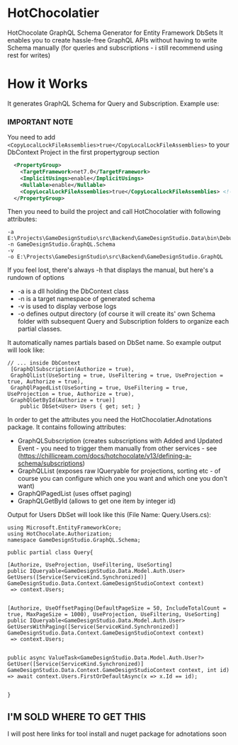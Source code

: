 # HotChocolatier
HotChocolate GraphQL Schema Generator for Entity Framework DbSets
It enables you to create hassle-free GraphQL APIs without having to write Schema manually (for queries and subscriptions - i still recommend using rest for writes)

# How it Works
It generates GraphQL Schema for Query and Subscription. Example use:
### IMPORTANT NOTE
You need to add `<CopyLocalLockFileAssemblies>true</CopyLocalLockFileAssemblies>` to your DbContext Project
in the first propertygroup section

```XML
  <PropertyGroup>
    <TargetFramework>net7.0</TargetFramework>
    <ImplicitUsings>enable</ImplicitUsings>
    <Nullable>enable</Nullable>
    <CopyLocalLockFileAssemblies>true</CopyLocalLockFileAssemblies> <!-- Here -->
  </PropertyGroup>
```
Then you need to build the project and call HotChocolatier with following attributes: 
```
-a E:\Projects\GameDesignStudio\src\Backend\GameDesignStudio.Data\bin\Debug\net7.0\GameDesignStudio.Data.dll
-n GameDesignStudio.GraphQL.Schema 
-v 
-o E:\Projects\GameDesignStudio\src\Backend\GameDesignStudio.GraphQL
```
If you feel lost, there's always -h that displays the manual, but here's a rundown of options
* -a is a dll holding the DbContext class
* -n is a target namespace of generated schema
* -v is used to display verbose logs
* -o defines output directory (of course it will create its' own Schema folder with subsequent Query and Subscription folders to organize each partial classes.

It automatically names partials based on DbSet name. So example output will look like: 

```CSharp
// ... inside DbContext
 [GraphQlSubscription(Authorize = true),
 GraphQlList(UseSorting = true, UseFiltering = true, UseProjection = true, Authorize = true),
 GraphQlPagedList(UseSorting = true, UseFiltering = true, UseProjection = true, Authorize = true),
 GraphQlGetById(Authorize = true)]
    public DbSet<User> Users { get; set; }
```

In order to get the attributes you need the HotChocolatier.Adnotations package. 
It contains following attributes: 
* GraphQLSubscription (creates subscriptions with Added and Updated Event - you need to trigger them manually from other services - see (https://chillicream.com/docs/hotchocolate/v13/defining-a-schema/subscriptions)
* GraphQLList (exposes raw IQueryable for projections, sorting etc - of course you can configure which one you want and which one you don't want)
* GraphQlPagedList (uses offset paging)
* GraphQLGetById (allows to get one item by integer id)

Output for Users DbSet will look like this (File Name: Query.Users.cs): 

```CSharp 
using Microsoft.EntityFrameworkCore;
using HotChocolate.Authorization;
namespace GameDesignStudio.GraphQL.Schema;

public partial class Query{
    
[Authorize, UseProjection, UseFiltering, UseSorting]
public IQueryable<GameDesignStudio.Data.Model.Auth.User> GetUsers([Service(ServiceKind.Synchronized)] GameDesignStudio.Data.Context.GameDesignStudioContext context)
 => context.Users;


[Authorize, UseOffsetPaging(DefaultPageSize = 50, IncludeTotalCount = true, MaxPageSize = 1000), UseProjection, UseFiltering, UseSorting]
public IQueryable<GameDesignStudio.Data.Model.Auth.User> GetUsersWithPaging([Service(ServiceKind.Synchronized)] GameDesignStudio.Data.Context.GameDesignStudioContext context)
 => context.Users;


public async ValueTask<GameDesignStudio.Data.Model.Auth.User?> GetUser([Service(ServiceKind.Synchronized)] GameDesignStudio.Data.Context.GameDesignStudioContext context, int id)
=> await context.Users.FirstOrDefaultAsync(x => x.Id == id);


}
```

## I'M SOLD WHERE TO GET THIS 

I will post here links for tool install and nuget package for adnotations soon
